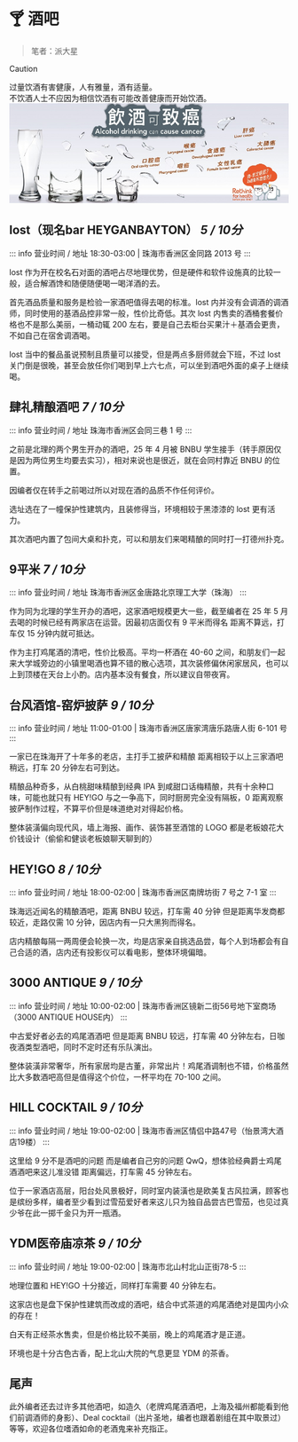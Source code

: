 # 🍸 酒吧

> 笔者：派大星

> [!CAUTION]
> 过量饮酒有害健康，人有雅量，酒有适量。<br>不饮酒人士不应因为相信饮酒有可能改善健康而开始饮酒。
![饮酒有害健康](../../assets/pic/banner_anti_alcohol.jpg)

##  lost（现名bar HEYGANBAYTON） *5 / 10分*

::: info 营业时间 / 地址
18:30-03:00 | 珠海市香洲区金同路 2013 号
:::

lost 作为开在校名石对面的酒吧占尽地理优势，但是硬件和软件设施真的比较一般，适合解酒馋和随便随便喝一喝洋酒的去。

首先酒品质量和服务是检验一家酒吧值得去喝的标准。lost 内并没有会调酒的调酒师，同时使用的基酒品控非常一般，性价比奇低。其次 lost 内售卖的酒桶套餐价格也不是那么美丽，一桶动辄 200 左右，要是自己去柜台买果汁＋基酒会更贵，不如自己在宿舍调酒喝。

lost 当中的餐品虽说预制且质量可以接受，但是两点多厨师就会下班，不过 lost 关门倒是很晚，甚至会放任你们喝到早上六七点，可以坐到酒吧外面的桌子上继续喝。

## 肆礼精酿酒吧 *7 / 10分*

::: info 营业时间 / 地址
珠海市香洲区会同三巷 1 号
:::

之前是北理的两个男生开办的酒吧，25 年 4 月被 BNBU 学生接手（转手原因仅是因为两位男生均要去实习），相对来说也是很近，就在会同村靠近 BNBU 的位置。

因编者仅在转手之前喝过所以对现在酒的品质不作任何评价。

选址选在了一幢保护性建筑内，且装修得当，环境相较于黑漆漆的 lost 更有活力。

其次酒吧内置了包间大桌和扑克，可以和朋友们来喝精酿的同时打一打德州扑克。

## 9平米 *7 / 10分*

::: info 营业时间 / 地址
珠海市香洲区金唐路北京理工大学（珠海）
:::

作为同为北理的学生开办的酒吧，这家酒吧规模更大一些，截至编者在 25 年 5 月去喝的时候已经有两家店在运营。因最初店面仅有 9 平米而得名 距离不算远，打车仅 15 分钟内就可抵达。

作为主打鸡尾酒的清吧，性价比极高。平均一杯酒在 40-60 之间，和朋友们一起来大学城旁边的小镇里喝酒也算不错的散心选项，其次装修偏休闲家居风，也可以上到顶楼在天台上小酌。店内基本没有餐食，所以建议自带夜宵。

## 台风酒馆-窑炉披萨 *9 / 10分*

::: info 营业时间 / 地址
11:00-01:00 | 珠海市香洲区唐家湾唐乐路唐人街 6-101 号
:::

一家已在珠海开了十年多的老店，主打手工披萨和精酿 距离相较于以上三家酒吧稍远，打车 20 分钟左右可到达。

精酿品种奇多，从白桃甜味精酿到经典 IPA 到咸甜口话梅精酿，共有十余种口味，可能也就只有 HEY!GO 与之一争高下，同时厨房完全没有隔板，0 距离观察披萨制作过程，不算平价但是味道绝对对得起价格。

整体装潢偏向现代风，墙上海报、画作、装饰甚至酒馆的 LOGO 都是老板娘花大价钱设计（偷偷和健谈老板娘聊天聊到的）

## HEY!GO *8 / 10分*

::: info 营业时间 / 地址
18:00-02:00 | 珠海市香洲区南牌坊街 7 号之 7-1 室
:::

珠海远近闻名的精酿酒吧，距离 BNBU 较远，打车需 40 分钟 但是距离华发商都较近，走路仅需 10 分钟，因店内有一只大黑狗而得名。

店内精酿每隔一两周便会轮换一次，均是店家亲自挑选品尝，每个人到场都会有自己合适的酒，店内还有投影仪可以看电影，整体环境偏暗。

## 3000 ANTIQUE *9 / 10分*

::: info 营业时间 / 地址
10:00-02:00 | 珠海市香洲区镜新二街56号地下室商场（3000 ANTIQUE HOUSE内）
:::

中古爱好者必去的鸡尾酒酒吧 但是距离 BNBU 较远，打车需 40 分钟左右，日咖夜酒类型酒吧，同时不定时还有乐队演出。

整体装潢非常奢华，所有家居均是古董，非常出片！鸡尾酒调制也不错，价格虽然比大多数酒吧高但是值得这个价位，一杯平均在 70-100 之间。

## HILL COCKTAIL *9 / 10分*

::: info 营业时间 / 地址
19:00-02:00 | 珠海市香洲区情侣中路47号（怡景湾大酒店19楼）
:::

这里给 9 分不是酒吧的问题 而是编者自己穷的问题 QwQ，想体验经典爵士鸡尾酒酒吧来这儿准没错 距离偏远，打车需 45 分钟左右。

位于一家酒店高层，阳台处风景极好，同时室内装潢也是欧美复古风拉满，顾客也是缤纷多样，编者至少看到过雪茄爱好者来这儿只为独自品尝古巴雪茄，也见过真少爷在此一掷千金只为开一瓶酒。

## YDM医帝庙凉茶 *9 / 10分*

::: info 营业时间 / 地址
19:00-02:00 | 珠海市北山村北山正街78-5
:::

地理位置和 HEY!GO 十分接近，同样打车需要 40 分钟左右。

这家店也是盘下保护性建筑而改成的酒吧，结合中式茶道的鸡尾酒绝对是国内小众的存在！

白天有正经茶水售卖，但是价格比较不美丽，晚上的鸡尾酒才是正道。

环境也是十分古色古香，配上北山大院的气息更显 YDM 的茶香。

## 尾声

此外编者还去过许多其他酒吧，如造久（老牌鸡尾酒酒吧，上海及福州都能看到他们前调酒师的身影）、Deal cocktail（出片圣地，编者也跟着剧组在其中取景过）等等，欢迎各位嗜酒如命的老酒鬼来补充指正。
